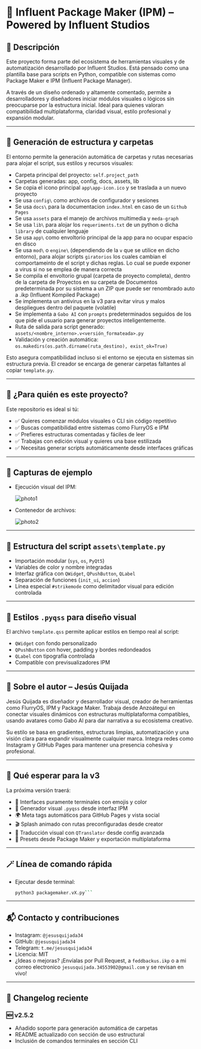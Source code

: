 # 🧭 Influent Package Maker (IPM) – Powered by Influent Studios

## 🧭 Descripción

Este proyecto forma parte del ecosistema de herramientas visuales y de automatización desarrollado por Influent Studios. Está pensado como una plantilla base para scripts en Python, compatible con sistemas como Package Maker e IPM (Influent Package Manager).

A través de un diseño ordenado y altamente comentado, permite a desarrolladores y diseñadores iniciar módulos visuales o lógicos sin preocuparse por la estructura inicial. Ideal para quienes valoran compatibilidad multiplataforma, claridad visual, estilo profesional y expansión modular.

---

## 📁 Generación de estructura y carpetas

El entorno permite la generación automática de carpetas y rutas necesarias para alojar el script, sus estilos y recursos visuales:

- Carpeta principal del proyecto: `self.project_path`
- Carpetas generadas: app, config, docs, assets, lib
- Se copia el icono principal `app\app-icon.ico` y se traslada a un nuevo proyecto
- Se usa `config\` como archivos de configurador y sesiones
- Se usa `docs\` para la documentacion `index.html` en caso de un `Github Pages`
- Se usa `assets` para el manejo de archivos multimedia y `meda-graph`
- Se usa `lib\` para alojar los  `requeriments.txt` de un python o dicha `library` de cualquier lenguaje
- Se usa `app\` como envoltorio principal de la app para no ocupar espacio en disco
- Se usa `mod\` o `engine\` (dependiendo de la `v` que se utilice en dicho entorno), para alojar scripts `giratorios` los cuales cambian el comportameinto de el script y dichas reglas. Lo cual se puede exponer a virus si no se emplea de manera correcta
- Se compila el envoltorio grupal (carpeta de proyecto completa), dentro de la carpeta de Proyectos en su carpeta de Documentos predeterminada por su sistema a un ZIP que puede ser renombrado auto a .ikp (Influent Kompiled Package)
- Se implementa un antivirus en la v3 para evitar virus y malos despliegues dentro del paquete (volatile)
- Se implementa a `Gabo AI` con `prompts` predeterminados seguidos de los que pide el usuario para generar proyectos inteligentemente.
- Ruta de salida para script generado:  
  `assets/<nombre_interno>.v<versión_formateada>.py`
- Validación y creación automática:  
  `os.makedirs(os.path.dirname(ruta_destino), exist_ok=True)`

Esto asegura compatibilidad incluso si el entorno se ejecuta en sistemas sin estructura previa. El creador se encarga de generar carpetas faltantes al copiar `template.py`.

---

## 📣 ¿Para quién es este proyecto?

Este repositorio es ideal si tú:

- ✅ Quieres comenzar módulos visuales o CLI sin código repetitivo
- ✅ Buscas compatibilidad entre sistemas como FlurryOS e IPM
- ✅ Prefieres estructuras comentadas y fáciles de leer
- ✅ Trabajas con edición visual y quieres una base estilizada
- ✅ Necesitas generar scripts automáticamente desde interfaces gráficas

---

## 🧪 Capturas de ejemplo

- Ejecución visual del IPM:

  ![photo1](assets/photo1.png)

- Contenedor de archivos:

  ![photo2](assets/photo2.png)

---

## 🔧 Estructura del script `assets\template.py`

- Importación modular (`sys`, `os`, `PyQt5`)
- Variables de color y nombre integradas
- Interfaz gráfica con `QWidget`, `QPushButton`, `QLabel`
- Separación de funciones (`init_ui`, `accion`)
- Línea especial `#strikemode` como delimitador visual para edición controlada

---

## 💄 Estilos `.pyqss` para diseño visual

El archivo `template.qss` permite aplicar estilos en tiempo real al script:

- `QWidget` con fondo personalizado
- `QPushButton` con hover, padding y bordes redondeados
- `QLabel` con tipografía controlada
- Compatible con previsualizadores IPM

---

## 👤 Sobre el autor – Jesús Quijada

Jesús Quijada es diseñador y desarrollador visual, creador de herramientas como FlurryOS, IPM y Package Maker. Trabaja desde Anzoátegui en conectar visuales dinámicos con estructuras multiplataforma compatibles, usando avatares como Gabo Al para dar narrativa a su ecosistema creativo.

Su estilo se basa en gradientes, estructuras limpias, automatización y una visión clara para expandir visualmente cualquier marca. Integra redes como Instagram y GitHub Pages para mantener una presencia cohesiva y profesional.

---

## 🚧 Qué esperar para la v3

La próxima versión traerá:

- 🧬 Interfaces puramente terminales con emojis y color
- 🧠 Generador visual `.pyqss` desde interfaz IPM
- 🌍 Meta tags automáticos para GitHub Pages y vista social
- 🎬 Splash animado con rutas preconfiguradas desde creator
- 💬 Traducción visual con `QTranslator` desde config avanzada
- 🔁 Presets desde Package Maker y exportación multiplataforma

---

## 🪄 Línea de comando rápida

- Ejecutar desde terminal:

  ```bash
  python3 packagemaker.vX.py```
---

## 📬 Contacto y contribuciones

- Instagram: `@jesusquijada34`
- GitHub: `@jesusquijada34`
- Telegram: `t.me/jesusquijada34`
- Licencia: MIT
- ¿Ideas o mejoras? ¡Envíalas por Pull Request, a `feddbackus.ikp` o a mi correo electronico `jesusquijada.34553902@gmail.com` y se revisan en vivo!

---

## 📑 Changelog reciente

### 🆕 v2.5.2
- Añadido soporte para generación automática de carpetas
- README actualizado con sección de uso estructural
- Inclusión de comandos terminales en sección CLI


